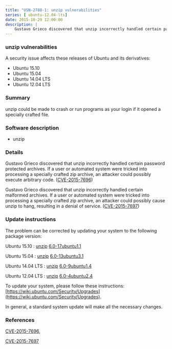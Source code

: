 ```yaml
---
title: "USN-2788-1: unzip vulnerabilities"
series: [ ubuntu-12.04-lts]
date: 2015-10-29 12:00:00
description: |
    Gustavo Grieco discovered that unzip incorrectly handled certain password protected archives. If a user or automated system were tricked into processing a specially crafted zip archive, an attacker could possibly execute arbitrary code. ([CVE-2015-7696](http://people.ubuntu.com/~ubuntu-security/cve/CVE-2015-7696))
--- 
```

 
### unzip vulnerabilities

A security issue affects these releases of Ubuntu and its derivatives:

* Ubuntu 15.10
* Ubuntu 15.04
* Ubuntu 14.04 LTS
* Ubuntu 12.04 LTS

### Summary

unzip could be made to crash or run programs as your login if it opened a specially crafted file.

### Software description

* unzip 

### Details

Gustavo Grieco discovered that unzip incorrectly handled certain password protected archives. If a user or automated system were tricked into processing a specially crafted zip archive, an attacker could possibly execute arbitrary code. ([CVE-2015-7696](http://people.ubuntu.com/~ubuntu-security/cve/CVE-2015-7696))

Gustavo Grieco discovered that unzip incorrectly handled certain malformed archives. If a user or automated system were tricked into processing a specially crafted zip archive, an attacker could possibly cause unzip to hang, resulting in a denial of service. ([CVE-2015-7697](http://people.ubuntu.com/~ubuntu-security/cve/CVE-2015-7697)) 

### Update instructions

The problem can be corrected by updating your system to the following package version:

Ubuntu 15.10
 : [unzip](https://launchpad.net/ubuntu/+source/unzip) <span> [6.0-17ubuntu1.1](https://launchpad.net/ubuntu/+source/unzip/6.0-17ubuntu1.1) </span> 

Ubuntu 15.04
 : [unzip](https://launchpad.net/ubuntu/+source/unzip) <span> [6.0-13ubuntu3.1](https://launchpad.net/ubuntu/+source/unzip/6.0-13ubuntu3.1) </span> 

Ubuntu 14.04 LTS
 : [unzip](https://launchpad.net/ubuntu/+source/unzip) <span> [6.0-9ubuntu1.4](https://launchpad.net/ubuntu/+source/unzip/6.0-9ubuntu1.4) </span> 

Ubuntu 12.04 LTS
 : [unzip](https://launchpad.net/ubuntu/+source/unzip) <span> [6.0-4ubuntu2.4](https://launchpad.net/ubuntu/+source/unzip/6.0-4ubuntu2.4) </span> 

To update your system, please follow these instructions: [https://wiki.ubuntu.com/Security/Upgrades](https://wiki.ubuntu.com/Security/Upgrades).

In general, a standard system update will make all the necessary changes. 

### References

 [CVE-2015-7696](http://people.ubuntu.com/~ubuntu-security/cve/CVE-2015-7696), 

 [CVE-2015-7697](http://people.ubuntu.com/~ubuntu-security/cve/CVE-2015-7697)
 
